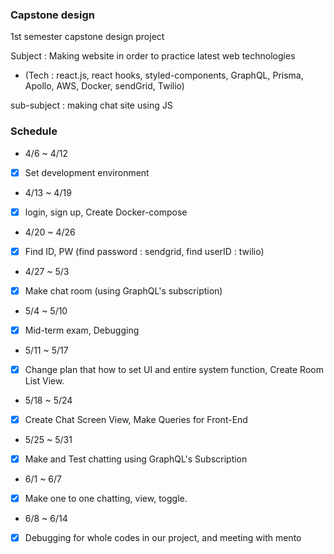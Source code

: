 ### Capstone design

1st semester capstone design project

Subject : Making website in order to practice latest web technologies

- (Tech : react.js, react hooks, styled-components, GraphQL, Prisma, Apollo, AWS, Docker, sendGrid, Twilio)

sub-subject : making chat site using JS

### Schedule

- 4/6 ~ 4/12
- [x] Set development environment

- 4/13 ~ 4/19
- [x] login, sign up, Create Docker-compose

- 4/20 ~ 4/26
- [x] Find ID, PW
      (find password : sendgrid, find userID : twilio)

- 4/27 ~ 5/3
- [x] Make chat room (using GraphQL's subscription)

- 5/4 ~ 5/10
- [x] Mid-term exam, Debugging

- 5/11 ~ 5/17
- [x] Change plan that how to set UI and entire system function, Create Room List View.

- 5/18 ~ 5/24
- [x] Create Chat Screen View, Make Queries for Front-End

- 5/25 ~ 5/31
- [X] Make and Test chatting using GraphQL's Subscription

- 6/1 ~ 6/7
- [X] Make one to one chatting, view, toggle.

- 6/8 ~ 6/14
- [X] Debugging for whole codes in our project, and meeting with mento
